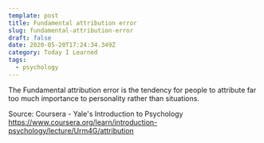```yaml
---
template: post
title: Fundamental attribution error
slug: fundamental-attribution-error
draft: false
date: 2020-05-20T17:24:34.349Z
category: Today I Learned
tags:
  - psychology
---
```


The Fundamental attribution error is the tendency for people to attribute far too much importance to personality rather than situations.

Source: Coursera - Yale's Introduction to Psychology <https://www.coursera.org/learn/introduction-psychology/lecture/Urm4G/attribution>
